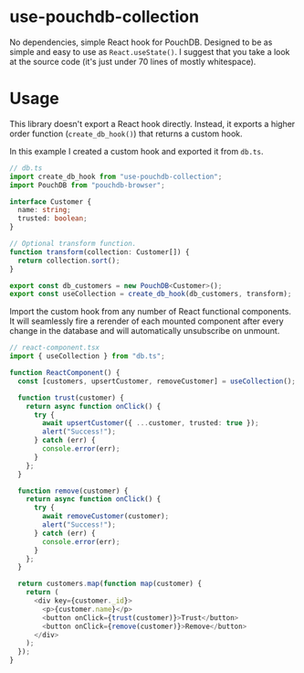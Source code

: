 # use-pouchdb-collection

No dependencies, simple React hook for PouchDB. Designed to be as simple and easy to use as `React.useState()`.
I suggest that you take a look at the source code (it's just under 70 lines of mostly whitespace).

# Usage

This library doesn't export a React hook directly. Instead, it exports a higher order function (`create_db_hook()`) that returns a custom hook.

In this example I created a custom hook and exported it from `db.ts`.

```typescript
// db.ts
import create_db_hook from "use-pouchdb-collection";
import PouchDB from "pouchdb-browser";

interface Customer {
  name: string;
  trusted: boolean;
}

// Optional transform function.
function transform(collection: Customer[]) {
  return collection.sort();
}

export const db_customers = new PouchDB<Customer>();
export const useCollection = create_db_hook(db_customers, transform);
```

Import the custom hook from any number of React functional components. It will seamlessly fire a rerender of each mounted component after every change in the database and will automatically unsubscribe on unmount.

```typescript
// react-component.tsx
import { useCollection } from "db.ts";

function ReactComponent() {
  const [customers, upsertCustomer, removeCustomer] = useCollection();

  function trust(customer) {
    return async function onClick() {
      try {
        await upsertCustomer({ ...customer, trusted: true });
        alert("Success!");
      } catch (err) {
        console.error(err);
      }
    };
  }

  function remove(customer) {
    return async function onClick() {
      try {
        await removeCustomer(customer);
        alert("Success!");
      } catch (err) {
        console.error(err);
      }
    };
  }

  return customers.map(function map(customer) {
    return (
      <div key={customer._id}>
        <p>{customer.name}</p>
        <button onClick={trust(customer)}>Trust</button>
        <button onClick={remove(customer)}>Remove</button>
      </div>
    );
  });
}
```
